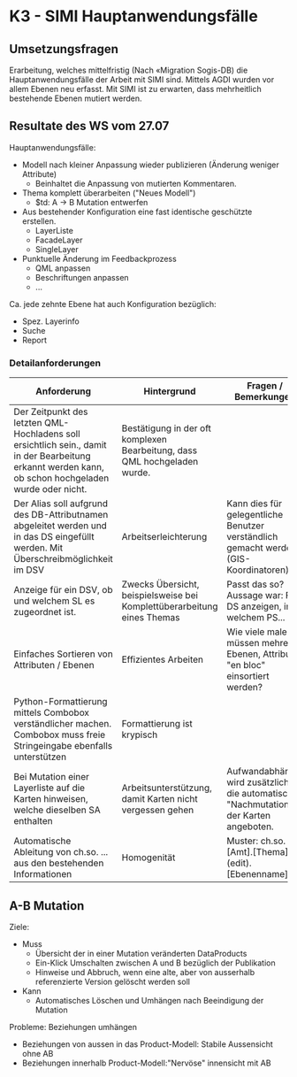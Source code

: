 # K3 - SIMI Hauptanwendungsfälle

## Umsetzungsfragen

Erarbeitung, welches mittelfristig (Nach «Migration Sogis-DB) die
Hauptanwendungsfälle der Arbeit mit SIMI sind.
Mittels AGDI wurden vor allem Ebenen neu erfasst. Mit SIMI ist zu erwarten,
dass mehrheitlich bestehende Ebenen mutiert werden.

## Resultate des WS vom 27.07

Hauptanwendungsfälle:
* Modell nach kleiner Anpassung wieder publizieren (Änderung weniger Attribute)
  * Beinhaltet die Anpassung von mutierten Kommentaren.
* Thema komplett überarbeiten ("Neues Modell")
  * $td: A -> B Mutation entwerfen
* Aus bestehender Konfiguration eine fast identische geschützte erstellen.
  * LayerListe
  * FacadeLayer
  * SingleLayer
* Punktuelle Änderung im Feedbackprozess
  * QML anpassen
  * Beschriftungen anpassen
  * ...
  
Ca. jede zehnte Ebene hat auch Konfiguration bezüglich:
* Spez. Layerinfo
* Suche
* Report
  
### Detailanforderungen

|Anforderung|Hintergrund|Fragen / Bemerkungen|
|---|---|---|
|Der Zeitpunkt des letzten QML-Hochladens soll ersichtlich sein., damit in der Bearbeitung erkannt werden kann, ob schon hochgeladen wurde oder nicht.|Bestätigung in der oft komplexen Bearbeitung, dass QML hochgeladen wurde.||
|Der Alias soll aufgrund des DB-Attributnamen abgeleitet werden und in das DS eingefüllt werden. Mit Überschreibmöglichkeit im DSV|Arbeitserleichterung|Kann dies für gelegentliche Benutzer verständlich gemacht werden? (GIS-Koordinatoren)|
|Anzeige für ein DSV, ob und welchem SL es zugeordnet ist.|Zwecks Übersicht, beispielsweise bei Komplettüberarbeitung eines Themas|Passt das so? Aussage war: Für DS anzeigen, in welchem PS...|
|Einfaches Sortieren von Attributen / Ebenen|Effizientes Arbeiten|Wie viele male müssen mehrere Ebenen, Attribute "en bloc" einsortiert werden?|
|Python-Formattierung mittels Combobox verständlicher machen. Combobox muss freie Stringeingabe ebenfalls unterstützen|Formattierung ist krypisch||
|Bei Mutation einer Layerliste auf die Karten hinweisen, welche dieselben SA enthalten|Arbeitsunterstützung, damit Karten nicht vergessen gehen|Aufwandabhängig wird zusätzlich die automatische "Nachmutation" der Karten angeboten.|
|Automatische Ableitung von ch.so. ... aus den bestehenden Informationen|Homogenität|Muster: ch.so.[Amt].[Thema].(edit).[Ebenenname]|

## A-B Mutation

Ziele:
* Muss
    * Übersicht der in einer Mutation veränderten DataProducts
    * Ein-Klick Umschalten zwischen A und B bezüglich der Publikation
    * Hinweise und Abbruch, wenn eine alte, aber von ausserhalb referenzierte Version gelöscht werden soll
* Kann
    * Automatisches Löschen und Umhängen nach Beeindigung der Mutation
    
Probleme:
Beziehungen umhängen
* Beziehungen von aussen in das Product-Modell: Stabile Aussensicht ohne AB
* Beziehungen innerhalb Product-Modell:"Nervöse" innensicht mit AB


